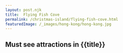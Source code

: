```yaml
---
layout: post.njk
title: 	Flying Fish Cove
permalink: /christmas-island/flying-fish-cove.html
featuredImage: /_images/hong-kong/hong-kong.jpg
---
```

## Must see attractions in {{title}}
